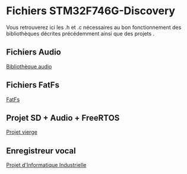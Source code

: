 # Fichiers STM32F746G-Discovery

Vous retrouverez ici les .h et .c nécessaires au bon fonctionnement des bibliothèques décrites précédemment ainsi que des projets .

## Fichiers Audio

[Bibliothèque audio](https://github.com/hiGepi/STM32F746G-Voice_recorder/tree/main/Libraries/Audio)

## Fichiers FatFs

[FatFs](https://github.com/hiGepi/STM32F746G-Voice_recorder/tree/main/Libraries/FATFS)

## Projet SD + Audio + FreeRTOS

[Projet vierge](https://github.com/hiGepi/STM32F746G-Voice_recorder/tree/main/STM32_FS_SD_Audio)

## Enregistreur vocal

[Projet d'Informatique Industrielle](https://github.com/hiGepi/STM32F746G-Voice_recorder/tree/main/Voice_recorder)
